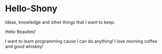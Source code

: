 # Hello-Shony
Ideas, knowledge and other things that I want to keep.

Hello Beauties!

I want to learn programming cause I can do anything!
I love morning coffee and good whiskey!
